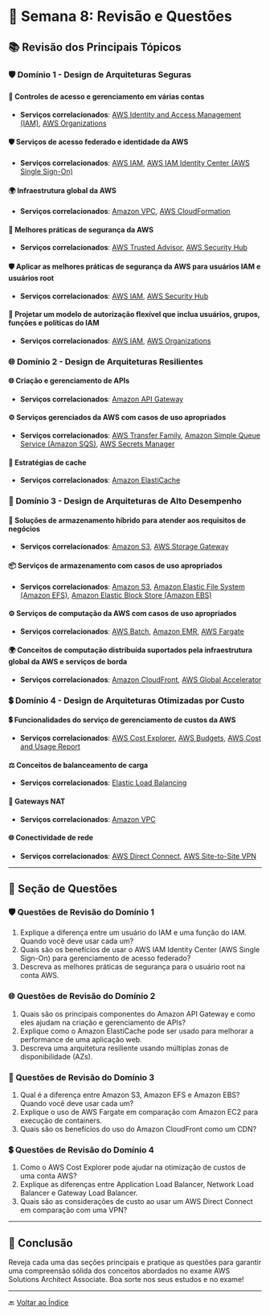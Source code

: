 # 🌟 Semana 8: Revisão e Questões

## 📚 Revisão dos Principais Tópicos

### 🛡️ Domínio 1 - Design de Arquiteturas Seguras

#### 🔐 Controles de acesso e gerenciamento em várias contas
- **Serviços correlacionados**: [AWS Identity and Access Management (IAM)](https://aws.amazon.com/iam/), [AWS Organizations](https://aws.amazon.com/organizations/)

#### 🛡️ Serviços de acesso federado e identidade da AWS
- **Serviços correlacionados**: [AWS IAM](https://aws.amazon.com/iam/), [AWS IAM Identity Center (AWS Single Sign-On)](https://aws.amazon.com/single-sign-on/)

#### 🌍 Infraestrutura global da AWS
- **Serviços correlacionados**: [Amazon VPC](https://aws.amazon.com/vpc/), [AWS CloudFormation](https://aws.amazon.com/cloudformation/)

#### 📜 Melhores práticas de segurança da AWS
- **Serviços correlacionados**: [AWS Trusted Advisor](https://aws.amazon.com/premiumsupport/trustedadvisor/), [AWS Security Hub](https://aws.amazon.com/security-hub/)

#### 🛡️ Aplicar as melhores práticas de segurança da AWS para usuários IAM e usuários root
- **Serviços correlacionados**: [AWS IAM](https://aws.amazon.com/iam/), [AWS Security Hub](https://aws.amazon.com/security-hub/)

#### 🧩 Projetar um modelo de autorização flexível que inclua usuários, grupos, funções e políticas do IAM
- **Serviços correlacionados**: [AWS IAM](https://aws.amazon.com/iam/), [AWS Organizations](https://aws.amazon.com/organizations/)

### 🌐 Domínio 2 - Design de Arquiteturas Resilientes

#### 🌐 Criação e gerenciamento de APIs
- **Serviços correlacionados**: [Amazon API Gateway](https://aws.amazon.com/api-gateway/)

#### ⚙️ Serviços gerenciados da AWS com casos de uso apropriados
- **Serviços correlacionados**: [AWS Transfer Family](https://aws.amazon.com/aws-transfer-family/), [Amazon Simple Queue Service (Amazon SQS)](https://aws.amazon.com/sqs/), [AWS Secrets Manager](https://aws.amazon.com/secrets-manager/)

#### 💾 Estratégias de cache
- **Serviços correlacionados**: [Amazon ElastiCache](https://aws.amazon.com/elasticache/)

### 🚀 Domínio 3 - Design de Arquiteturas de Alto Desempenho

#### 💾 Soluções de armazenamento híbrido para atender aos requisitos de negócios
- **Serviços correlacionados**: [Amazon S3](https://aws.amazon.com/s3/), [AWS Storage Gateway](https://aws.amazon.com/storagegateway/)

#### 📦 Serviços de armazenamento com casos de uso apropriados
- **Serviços correlacionados**: [Amazon S3](https://aws.amazon.com/s3/), [Amazon Elastic File System (Amazon EFS)](https://aws.amazon.com/efs/), [Amazon Elastic Block Store (Amazon EBS)](https://aws.amazon.com/ebs/)

#### ⚙️ Serviços de computação da AWS com casos de uso apropriados
- **Serviços correlacionados**: [AWS Batch](https://aws.amazon.com/batch/), [Amazon EMR](https://aws.amazon.com/emr/), [AWS Fargate](https://aws.amazon.com/fargate/)

#### 🌍 Conceitos de computação distribuída suportados pela infraestrutura global da AWS e serviços de borda
- **Serviços correlacionados**: [Amazon CloudFront](https://aws.amazon.com/cloudfront/), [AWS Global Accelerator](https://aws.amazon.com/global-accelerator/)

### 💲 Domínio 4 - Design de Arquiteturas Otimizadas por Custo

#### 💲 Funcionalidades do serviço de gerenciamento de custos da AWS
- **Serviços correlacionados**: [AWS Cost Explorer](https://aws.amazon.com/aws-cost-management/aws-cost-explorer/), [AWS Budgets](https://aws.amazon.com/aws-cost-management/aws-budgets/), [AWS Cost and Usage Report](https://aws.amazon.com/aws-cost-management/aws-cost-and-usage-reporting/)

#### ⚖️ Conceitos de balanceamento de carga
- **Serviços correlacionados**: [Elastic Load Balancing](https://aws.amazon.com/elasticloadbalancing/)

#### 🔀 Gateways NAT
- **Serviços correlacionados**: [Amazon VPC](https://aws.amazon.com/vpc/)

#### 🌐 Conectividade de rede
- **Serviços correlacionados**: [AWS Direct Connect](https://aws.amazon.com/directconnect/), [AWS Site-to-Site VPN](https://aws.amazon.com/vpn/)

---

## 📝 Seção de Questões

### 🛡️ Questões de Revisão do Domínio 1

1. Explique a diferença entre um usuário do IAM e uma função do IAM. Quando você deve usar cada um?
2. Quais são os benefícios de usar o AWS IAM Identity Center (AWS Single Sign-On) para gerenciamento de acesso federado?
3. Descreva as melhores práticas de segurança para o usuário root na conta AWS.

### 🌐 Questões de Revisão do Domínio 2

1. Quais são os principais componentes do Amazon API Gateway e como eles ajudam na criação e gerenciamento de APIs?
2. Explique como o Amazon ElastiCache pode ser usado para melhorar a performance de uma aplicação web.
3. Descreva uma arquitetura resiliente usando múltiplas zonas de disponibilidade (AZs).

### 🚀 Questões de Revisão do Domínio 3

1. Qual é a diferença entre Amazon S3, Amazon EFS e Amazon EBS? Quando você deve usar cada um?
2. Explique o uso de AWS Fargate em comparação com Amazon EC2 para execução de containers.
3. Quais são os benefícios do uso do Amazon CloudFront como um CDN?

### 💲 Questões de Revisão do Domínio 4

1. Como o AWS Cost Explorer pode ajudar na otimização de custos de uma conta AWS?
2. Explique as diferenças entre Application Load Balancer, Network Load Balancer e Gateway Load Balancer.
3. Quais são as considerações de custo ao usar um AWS Direct Connect em comparação com uma VPN?

---

## 🔄 Conclusão

Reveja cada uma das seções principais e pratique as questões para garantir uma compreensão sólida dos conceitos abordados no exame AWS Solutions Architect Associate. Boa sorte nos seus estudos e no exame!

---

🔙 [Voltar ao Índice](../../../index.md)
